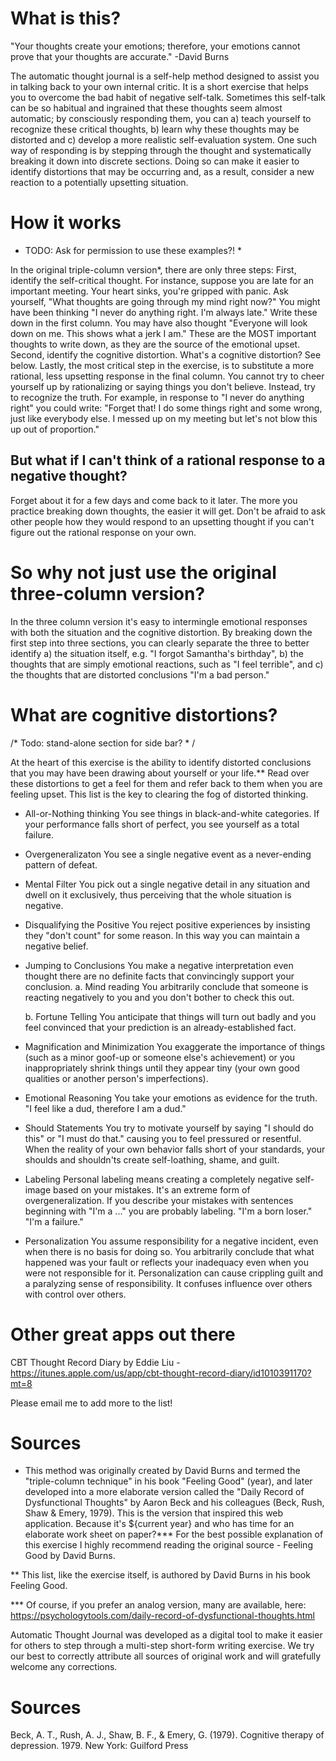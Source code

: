 # What is this?

"Your thoughts create your emotions; therefore, your emotions cannot prove that your thoughts are accurate." -David Burns

The automatic thought journal is a self-help method designed to assist you in talking back to your own internal critic.  It is a short exercise that helps you to overcome the bad habit of negative self-talk.  Sometimes this self-talk can be so habitual and ingrained that these thoughts seem almost automatic; by consciously responding them, you can a) teach yourself to recognize these critical thoughts, b) learn why these thoughts may be distorted and c) develop a more realistic self-evaluation system.  One such way of responding is by stepping through the thought and systematically breaking it down into discrete sections. Doing so can make it easier to identify distortions that may be occurring and, as a result, consider a new reaction to a potentially upsetting situation.

# How it works
* TODO: Ask for permission to use these examples?! *

In the original triple-column version*, there are only three steps:  First, identify the self-critical thought.  For instance, suppose you are late for an important meeting.  Your heart sinks, you're gripped with panic.  Ask yourself, "What thoughts are going through my mind right now?"  You might have been thinking "I never do anything right.  I'm always late." Write these down in the first column. You may have also thought "Everyone will look down on me.  This shows what a jerk I am." These are the MOST important thoughts to write down, as they are the source of the emotional upset.  Second, identify the cognitive distortion. What's a cognitive distortion? See below. Lastly, the most critical step in the exercise, is to substitute a more rational, less upsetting response in the final column. You cannot try to cheer yourself up by rationalizing or saying things you don't believe.  Instead, try to recognize the truth.  For example, in response to "I never do anything right" you could write: "Forget that! I do some things right and some wrong, just like everybody else.  I messed up on my meeting but let's not blow this up out of proportion."  

## But what if I can't think of a rational response to a negative thought?
Forget about it for a few days and come back to it later.  The more you practice breaking down thoughts, the easier it will get.  Don't be afraid to ask other people how they would respond to an upsetting thought if you can't figure out the rational response on your own. 

# So why not just use the original three-column version?
In the three column version it's easy to intermingle emotional responses with both the situation and the cognitive distortion. By breaking down the first step into three sections, you can clearly separate the three to better identify a) the situation itself, e.g. "I forgot Samantha's birthday", b) the thoughts that are simply emotional reactions, such as "I feel terrible", and c) the thoughts that are distorted conclusions "I'm a bad  person."

# What are cognitive distortions?
/* Todo: stand-alone section for side bar? * /

At the heart of this exercise is the ability to identify distorted conclusions that you may have been drawing about yourself or your life.**  Read over these distortions to get a feel for them and refer back to them when you are feeling upset.  This list is the key to clearing the fog of distorted thinking. 

- All-or-Nothing thinking
  You see things in black-and-white categories.  If your performance falls short of perfect, you see yourself as a total failure.

- Overgeneralizaton
  You see a single negative event as a never-ending pattern of defeat.

- Mental Filter 
  You pick out a single negative detail in any situation and dwell on it exclusively, thus perceiving that the whole situation is negative.
  
- Disqualifying the Positive
  You reject positive experiences by insisting they "don't count" for some reason.  In this way you can maintain a negative belief.

- Jumping to Conclusions
  You make a negative interpretation even thought there are no definite facts that convincingly support your conclusion.
    a. Mind reading
      You arbitrarily conclude that someone is reacting negatively to you and you don't bother to check this out.
      
    b. Fortune Telling
      You anticipate that things will turn out badly and you feel convinced that your prediction is an already-established fact.

- Magnification and Minimization 
  You exaggerate the importance of things (such as a minor goof-up or someone else's achievement) or you inappropriately shrink things until they appear tiny (your own good qualities or another person's imperfections).

- Emotional Reasoning
  You take your emotions as evidence for the truth.  "I feel like a dud, therefore I am a dud."
  
- Should Statements
  You try to motivate yourself by saying "I should do this" or "I must do that." causing you to feel pressured or resentful. When the reality of your own behavior falls short of your standards, your shoulds and shouldn'ts create self-loathing, shame, and guilt.
  
- Labeling
  Personal labeling means creating a completely negative self-image based on your mistakes.  It's an extreme form of overgeneralization.  If you describe your mistakes with sentences beginning with "I'm a ..." you are probably labeling.  "I'm a born loser." "I'm a failure."
  
- Personalization
  You assume responsibility for a negative incident, even when there is no basis for doing so.  You arbitrarily conclude that what happened was your fault or reflects your inadequacy even when you were not responsible for it.  Personalization can cause crippling guilt and a paralyzing sense of responsibility.  It confuses influence over others with control over others. 
  
  



# Other great apps out there

CBT Thought Record Diary by Eddie Liu - https://itunes.apple.com/us/app/cbt-thought-record-diary/id1010391170?mt=8

Please email me to add more to the list!

# Sources

* This method was originally created by David Burns and termed the "triple-column technique" in his book "Feeling Good" (year), and later developed into a more elaborate version called the "Daily Record of Dysfunctional Thoughts" by Aaron Beck and his colleagues (Beck, Rush, Shaw & Emery, 1979).  This is the version that inspired this web application.  Because it's ${current year} and who has time for an elaborate work sheet on paper?***  For the best possible explanation of this exercise I highly recommend reading the original source - Feeling Good by David Burns.  

** This list, like the exercise itself, is authored by David Burns in his book Feeling Good.

*** Of course, if you prefer an analog version, many are available, here:
https://psychologytools.com/daily-record-of-dysfunctional-thoughts.html


Automatic Thought Journal was developed as a digital tool to make it easier for others to step through a multi-step short-form writing exercise.  We try our best to correctly attribute all sources of original work and will gratefully welcome any corrections.

# Sources
Beck, A. T., Rush, A. J., Shaw, B. F., & Emery, G. (1979). Cognitive therapy of depression. 1979. New York: Guilford Press
